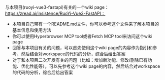 与本项目(ruoyi-vue3-fastapi)有关的一个wiki page：https://zread.ai/insistence/RuoYi-Vue3-FastAPI：
- 本项目自己带有一个README.md文件，你可以参考这个文件来了解本项目的基本信息和使用方法
- 你可以使用Hyperbrowser MCP tool或者Fetch MCP tool来访问这个wiki page
- 回答与本项目有关的问题，可以首先使用这个wiki page的内容作为指引和参考，然后结合对workspace的代码的分析，综合后给出答案
- 对于和本项目二次开发有关的问题（比如：增加新功能、修改/删除已有功能、优化性能等），可以先参考这个wiki page的内容，然后结合对workspace的代码的分析，综合后给出答案
